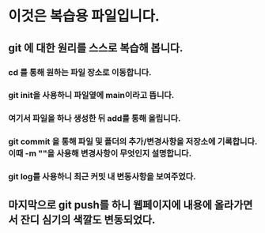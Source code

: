 # 이것은 복습용 파일입니다.

## git 에 대한 원리를 스스로 복습해 봅니다.

### cd 를 통해 원하는 파일 장소로 이동합니다.
### git init을 사용하니 파일옆에 main이라고 뜹니다.

### 여기서 파일을 하나 생성한 뒤 add를 통해 올립니다.

### git commit 을 통해 파일 및 폴더의 추가/변경사항을 저장소에 기록합니다.이때 -m ""을 사용해 변경사항이 무엇인지 설명합니다.

### git log를 사용하니 최근 커밋 내 변동사항을 보여주었다.

## 마지막으로 git push를 하니 웹페이지에 내용에 올라가면서 잔디 심기의 색깔도 변동되었다.
